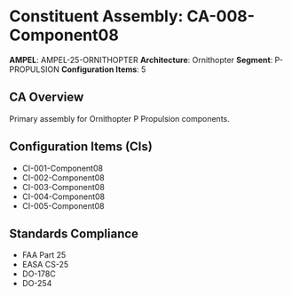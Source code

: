 # Constituent Assembly: CA-008-Component08

**AMPEL**: AMPEL-25-ORNITHOPTER
**Architecture**: Ornithopter
**Segment**: P-PROPULSION
**Configuration Items**: 5

## CA Overview
Primary assembly for Ornithopter P Propulsion components.

## Configuration Items (CIs)
- CI-001-Component08
- CI-002-Component08
- CI-003-Component08
- CI-004-Component08
- CI-005-Component08

## Standards Compliance
- FAA Part 25
- EASA CS-25
- DO-178C
- DO-254

